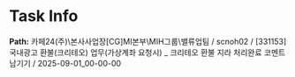 # Task Info

**Path:** 카페24(주)\본사사업장\[CG]MI본부\MIH그룹\밸류업팀 / scnoh02 / [331153] 국내광고 환불(크리테오) 업무(가상계좌 요청시) _ 크리테오 환불 지라 처리완료 코멘트 남기기 / 2025-09-01_00-00-00

